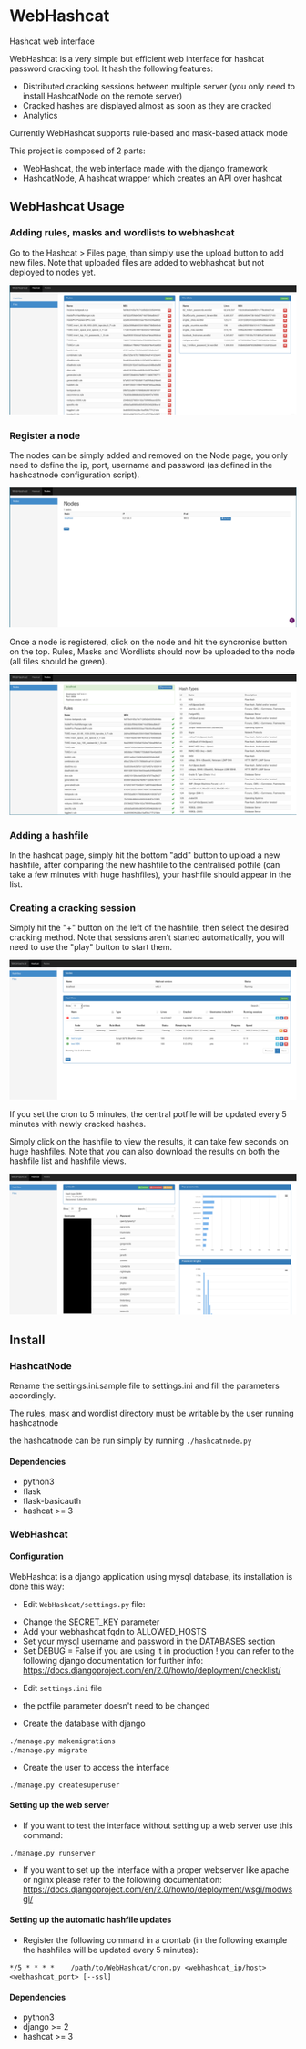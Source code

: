# WebHashcat
Hashcat web interface

WebHashcat is a very simple but efficient web interface for hashcat password cracking tool.
It hash the following features:
* Distributed cracking sessions between multiple server (you only need to install HashcatNode on the remote server)
* Cracked hashes are displayed almost as soon as they are cracked
* Analytics

Currently WebHashcat supports rule-based and mask-based attack mode

This project is composed of 2 parts: 
- WebHashcat, the web interface made with the django framework 
- HashcatNode, A hashcat wrapper which creates an API over hashcat

## WebHashcat Usage

### Adding rules, masks and wordlists to webhashcat

Go to the Hashcat > Files page, than simply use the upload button to add new files. Note that uploaded files are added to webhashcat but not deployed to nodes yet.

<p align="center"><img src="./screenshots/webhashcat_files.png" alt="Rules/Masks/Wordlists"></p>

### Register a node

The nodes can be simply added and removed on the Node page, you only need to define the ip, port, username and password (as defined in the hashcatnode configuration script).

<p align="center"><img src="./screenshots/webhashcat_node_list.png" alt="Node list"></p>

Once a node is registered, click on the node and hit the syncronise button on the top. Rules, Masks and Wordlists should now be uploaded to the node (all files should be green).

<p align="center"><img src="./screenshots/webhashcat_node.png" alt="Node"></p>

### Adding a hashfile

In the hashcat page, simply hit the bottom "add" button to upload a new hashfile, after comparing the new hashfile to the centralised potfile (can take a few minutes with huge hashfiles), your hashfile should appear in the list.

### Creating a cracking session

Simply hit the "+" button on the left of the hashfile, then select the desired cracking method. Note that sessions aren't started automatically, you will need to use the "play" button to start them.

<p align="center"><img src="./screenshots/webhashcat_hashfile_list.png" alt="Hashfile list"></p>

If you set the cron to 5 minutes, the central potfile will be updated every 5 minutes with newly cracked hashes.

Simply click on the hashfile to view the results, it can take few seconds on huge hashfiles. Note that you can also download the results on both the hashfile list and hashfile views.

<p align="center"><img src="./screenshots/webhashcat_hashfile.png" alt="Hashfile details"></p>

## Install

### HashcatNode

Rename the settings.ini.sample file to settings.ini and fill the parameters accordingly.

The rules, mask and wordlist directory must be writable by the user running hashcatnode

the hashcatnode can be run simply by running `./hashcatnode.py`

#### Dependencies

- python3
- flask
- flask-basicauth
- hashcat >= 3

### WebHashcat

#### Configuration

WebHashcat is a django application using mysql database, its installation is done this way:
* Edit `WebHashcat/settings.py` file:
- Change the SECRET_KEY parameter
- Add your webhashcat fqdn to ALLOWED_HOSTS
- Set your mysql username and password in the DATABASES section
- Set DEBUG = False if you are using it in production !
you can refer to the following django documentation for further info: https://docs.djangoproject.com/en/2.0/howto/deployment/checklist/

* Edit `settings.ini` file
- the potfile parameter doesn't need to be changed

* Create the database with django
```
./manage.py makemigrations
./manage.py migrate
```

* Create the user to access the interface
```
./manage.py createsuperuser
```

#### Setting up the web server

* If you want to test the interface without setting up a web server use this command:
```
./manage.py runserver
```

* If you want to set up the interface with a proper webserver like apache or nginx please refer to the following documentation:
https://docs.djangoproject.com/en/2.0/howto/deployment/wsgi/modwsgi/

#### Setting up the automatic hashfile updates

* Register the following command in a crontab (in the following example the hashfiles will be updated every 5 minutes):
```
*/5 * * * *    /path/to/WebHashcat/cron.py <webhashcat_ip/host> <webhashcat_port> [--ssl]
```

#### Dependencies

- python3
- django >= 2
- hashcat >= 3
